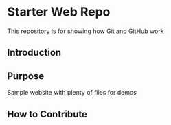 # Starter Web Repo

This repository is for showing how Git and GitHub work


## Introduction

## Purpose

Sample website with plenty of files for demos

## How to Contribute